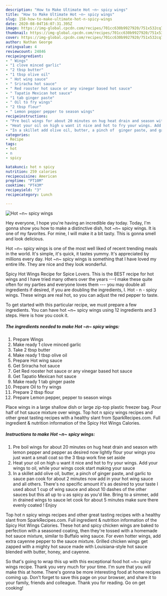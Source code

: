 ```yaml
---
description: "How to Make Ultimate Hot ~n~ spicy wings"
title: "How to Make Ultimate Hot ~n~ spicy wings"
slug: 158-how-to-make-ultimate-hot-n-spicy-wings
date: 2020-08-04T16:07:31.395Z
image: https://img-global.cpcdn.com/recipes/701cc630b9927920/751x532cq70/hot-n-spicy-wings-recipe-main-photo.jpg
thumbnail: https://img-global.cpcdn.com/recipes/701cc630b9927920/751x532cq70/hot-n-spicy-wings-recipe-main-photo.jpg
cover: https://img-global.cpcdn.com/recipes/701cc630b9927920/751x532cq70/hot-n-spicy-wings-recipe-main-photo.jpg
author: Nathan George
ratingvalue: 4
reviewcount: 24846
recipeingredient:
- " Wings"
- "1 clove minced garlic"
- "2 tbsp butter"
- "1 tbsp olive oil"
- " Hot wing sauce"
- " Sriracha hot sauce"
- " Red rooster hot sauce or any vinegar based hot sauce"
- " Tapatio Mexican hot sauce"
- "1 tab ginger paste"
- " Oil to fry wings"
- "2 tbsp flour"
- " Lemon pepper pepper to season wings"
recipeinstructions:
- "Pre boil wings for about 20 minutes on hug heat drain and season with lemon pepper and pepper as desired now lightly flour your wings you just want a small coat so the 3 tbsp work fine set aside"
- "Heat your oil on high u want it nice and hot to fry your wings. Add your wings to oil, while your wings cook start making your sauce"
- "In a skillet add olive oil, butter, a pinch of  ginger paste, and garlic to sauce pan cook for about 2 minutes now add in your hot wing sauce and all others. There&#39;s no specific amount it&#39;s as desired to your taste I used about 1 cup of wing sauce and about 10 dashes of the other sauces but this all up to u as spicy as you&#39;d like. Bring to a simmer, add in drained wings to sauce let cook for about 5 minutes make sure there evenly coated ! Enjoy"
categories:
- Recipe
tags:
- hot
- n
- spicy

katakunci: hot n spicy 
nutrition: 259 calories
recipecuisine: American
preptime: "PT10M"
cooktime: "PT43M"
recipeyield: "3"
recipecategory: Lunch

---
```



![Hot ~n~ spicy wings](https://img-global.cpcdn.com/recipes/701cc630b9927920/751x532cq70/hot-n-spicy-wings-recipe-main-photo.jpg)

Hey everyone, I hope you're having an incredible day today. Today, I'm gonna show you how to make a distinctive dish, hot ~n~ spicy wings. It is one of my favorites. For mine, I will make it a bit tasty. This is gonna smell and look delicious.

Hot ~n~ spicy wings is one of the most well liked of recent trending meals in the world. It's simple, it's quick, it tastes yummy. It's appreciated by millions every day. Hot ~n~ spicy wings is something that I have loved my entire life. They are nice and they look wonderful.

Spicy Hot Wings Recipe for Spice Lovers. This is the BEST recipe for hot wings and I have tried many others over the years ---I make these quite often for my parties and everyone loves them --- you may double all ingredients if desired, if you are doubling the ingredients, I. Hot - n - spicy wings. These wings are real hot, so you can adjust the red pepper to taste.


To get started with this particular recipe, we must prepare a few ingredients. You can have hot ~n~ spicy wings using 12 ingredients and 3 steps. Here is how you cook it.

<!--inarticleads1-->

##### The ingredients needed to make Hot ~n~ spicy wings:

1. Prepare  Wings
1. Make ready 1 clove minced garlic
1. Take 2 tbsp butter
1. Make ready 1 tbsp olive oil
1. Prepare  Hot wing sauce
1. Get  Sriracha hot sauce
1. Get  Red rooster hot sauce or any vinegar based hot sauce
1. Get  Tapatio Mexican hot sauce
1. Make ready 1 tab ginger paste
1. Prepare  Oil to fry wings
1. Prepare 2 tbsp flour
1. Prepare  Lemon pepper, pepper to season wings


Place wings in a large shallow dish or large zip-top plastic freezer bag. Pour half of hot sauce mixture over wings. Top hot n spicy wings recipes and other great tasting recipes with a healthy slant from SparkRecipes.com. Full ingredient &amp; nutrition information of the Spicy Hot Wings Calories. 

<!--inarticleads2-->

##### Instructions to make Hot ~n~ spicy wings:

1. Pre boil wings for about 20 minutes on hug heat drain and season with lemon pepper and pepper as desired now lightly flour your wings you just want a small coat so the 3 tbsp work fine set aside
1. Heat your oil on high u want it nice and hot to fry your wings. Add your wings to oil, while your wings cook start making your sauce
1. In a skillet add olive oil, butter, a pinch of  ginger paste, and garlic to sauce pan cook for about 2 minutes now add in your hot wing sauce and all others. There&#39;s no specific amount it&#39;s as desired to your taste I used about 1 cup of wing sauce and about 10 dashes of the other sauces but this all up to u as spicy as you&#39;d like. Bring to a simmer, add in drained wings to sauce let cook for about 5 minutes make sure there evenly coated ! Enjoy


Top hot n spicy wings recipes and other great tasting recipes with a healthy slant from SparkRecipes.com. Full ingredient &amp; nutrition information of the Spicy Hot Wings Calories. These hot and spicy chicken wings are baked to perfection with a seasoned coating, then they&#39;re tossed with a homemade hot sauce mixture, similar to Buffalo wing sauce. For even hotter wings, add extra cayenne pepper to the sauce mixture. Grilled chicken wings get zapped with a mighty hot sauce made with Louisiana-style hot sauce blended with butter, honey, and cayenne. 

So that's going to wrap this up with this exceptional food hot ~n~ spicy wings recipe. Thank you very much for your time. I'm sure that you will make this at home. There's gonna be more interesting food at home recipes coming up. Don't forget to save this page on your browser, and share it to your family, friends and colleague. Thank you for reading. Go on get cooking!
